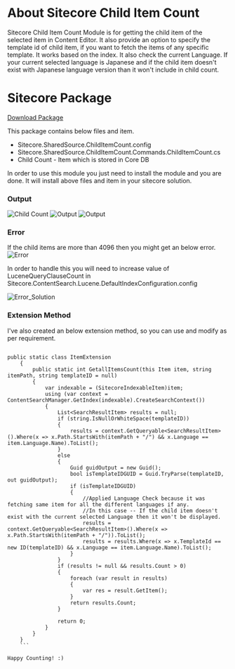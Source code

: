 # About Sitecore Child Item Count

Sitecore Child Item Count Module is for getting the child item of the selected item in Content Editor. It also provide an option to specify the template id of child item, if you want to fetch the items of any specific template. It works based on the index. It also check the current Language. If your current selected language is Japanese and if the child item doesn't exist with Japanese language version than it won't include in child count.

# Sitecore Package

[Download Package](http://nikkipunjabi.com/Sitecore/ChildItemCount/Sitecore%20Child%20Item%20Count-0.0.0.1.zip)

This package contains below files and item.
 - Sitecore.SharedSource.ChildItemCount.config
 - Sitecore.SharedSource.ChildItemCount.Commands.ChildItemCount.cs
 - Child Count - Item which is stored in Core DB

In order to use this module you just need to install the module and you are done. It will install above files and item in your sitecore solution.

### Output

![Child Count](http://nikkipunjabi.com/Sitecore/ChildItemCount/1-Right_Click-Child_Count.png "Child Count in Context Menu")
![Output](http://nikkipunjabi.com/Sitecore/ChildItemCount/2-Output.png "Output")
![Output](http://nikkipunjabi.com/Sitecore/ChildItemCount/3-Output.png "Output")

### Error

If the child items are more than 4096 then you might get an below error.
![Error](http://nikkipunjabi.com/Sitecore/ChildItemCount/4-Error.png "Output")

In order to handle this you will need to increase value of LuceneQueryClauseCount in Sitecore.ContentSearch.Lucene.DefaultIndexConfiguration.config

![Error_Solution](http://nikkipunjabi.com/Sitecore/ChildItemCount/5-Error_Solution.png "Error_Solution")

### Extension Method

I've also created an below extension method, so you can use and modify as per requirement.
```

public static class ItemExtension
    {
        public static int GetallItemsCount(this Item item, string itemPath, string templateID = null)
        {
            var indexable = (SitecoreIndexableItem)item;
            using (var context = ContentSearchManager.GetIndex(indexable).CreateSearchContext())
            {
                List<SearchResultItem> results = null;
                if (string.IsNullOrWhiteSpace(templateID))
                {
                    results = context.GetQueryable<SearchResultItem>().Where(x => x.Path.StartsWith(itemPath + "/") && x.Language == item.Language.Name).ToList();
                }
                else
                {
                    Guid guidOutput = new Guid();
                    bool isTemplateIDGUID = Guid.TryParse(templateID, out guidOutput);
                    if (isTemplateIDGUID)
                    {
                        //Applied Language Check because it was fetching same item for all the different languages if any.
                        //In this case -- If the child item doesn't exist with the current selected Language then it won't be displayed.
                        results = context.GetQueryable<SearchResultItem>().Where(x => x.Path.StartsWith(itemPath + "/")).ToList();
                        results = results.Where(x => x.TemplateId == new ID(templateID) && x.Language == item.Language.Name).ToList();
                    }
                }
                if (results != null && results.Count > 0)
                {
                    foreach (var result in results)
                    {
                        var res = result.GetItem();
                    }
                    return results.Count;
                }

                return 0;
            }
        }
    }
    ```

Happy Counting! :)
